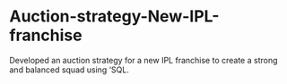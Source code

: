 # Auction-strategy-New-IPL-franchise
Developed an auction strategy for a new IPL franchise to create a strong and balanced squad using ‘SQL.
